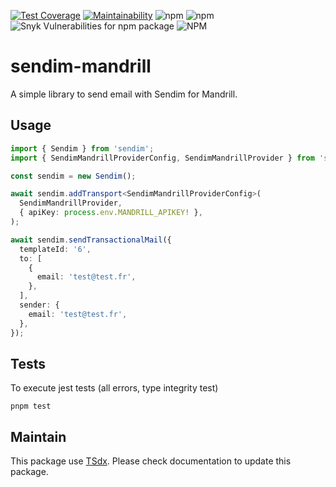 [![Test Coverage](https://api.codeclimate.com/v1/badges/68fe8b1922c656a71095/test_coverage)](https://codeclimate.com/github/flexper/sendim-mandrill/test_coverage) [![Maintainability](https://api.codeclimate.com/v1/badges/68fe8b1922c656a71095/maintainability)](https://codeclimate.com/github/flexper/sendim-mandrill/maintainability) ![npm](https://img.shields.io/npm/v/sendim-mandrill) ![npm](https://img.shields.io/npm/dm/sendim-mandrill) ![Snyk Vulnerabilities for npm package](https://img.shields.io/snyk/vulnerabilities/npm/sendim-mandrill) ![NPM](https://img.shields.io/npm/l/sendim-mandrill)

# sendim-mandrill

A simple library to send email with Sendim for Mandrill.

## Usage

```typescript
import { Sendim } from 'sendim';
import { SendimMandrillProviderConfig, SendimMandrillProvider } from 'sendim-mandrill';

const sendim = new Sendim();

await sendim.addTransport<SendimMandrillProviderConfig>(
  SendimMandrillProvider,
  { apiKey: process.env.MANDRILL_APIKEY! },
);

await sendim.sendTransactionalMail({
  templateId: '6',
  to: [
    {
      email: 'test@test.fr',
    },
  ],
  sender: {
    email: 'test@test.fr',
  },
});
```

## Tests

To execute jest tests (all errors, type integrity test)

```
pnpm test
```

## Maintain

This package use [TSdx](https://github.com/jaredpalmer/tsdx). Please check documentation to update this package.
